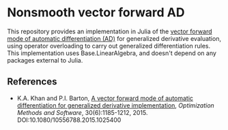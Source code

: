 # Nonsmooth vector forward AD
This repository provides an implementation in Julia of the [vector forward mode of automatic differentiation (AD)][1] for generalized derivative evaluation, using operator overloading to carry out generalized differentiation rules. This implementation uses Base.LinearAlgebra, and doesn't depend on any packages external to Julia.

## References
- K.A. Khan and P.I. Barton, [A vector forward mode of automatic differentiation for generalized derivative implementation][1], *Optimization Methods and Software*, 30(6):1185-1212, 2015. DOI:10.1080/10556788.2015.1025400

[1]: https://doi.org/10.1080/10556788.2015.1025400
